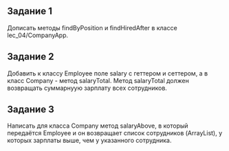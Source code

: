 ## Задание 1

Дописать методы findByPosition и findHiredAfter в классе lec_04/CompanyApp.

## Задание 2

Добавить к классу Employee поле salary с геттером и сеттером, а в класс Company - метод salaryTotal.
Метод salaryTotal должен возвращать суммарнуую зарплату всех сотрудников.

## Задание 3

Написать для класса Company метод salaryAbove, в который передаётся Employee и он возвращает список
сотрудников (ArrayList), у которых зарплаты выше, чем у указанного сотрудника.

